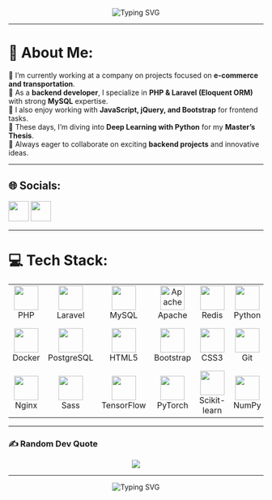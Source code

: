 <!-- Typing SVG Banner -->
<p align="center">
  <img src="https://readme-typing-svg.herokuapp.com?font=Fira+Code&size=26&duration=4000&pause=1000&color=F70000&center=true&vCenter=true&width=700&lines=Hey%2C+I'm+Meysam+Javadzadeh!;Backend+Developer+%7C+PHP+%7C+Laravel;Exploring+Deep+Learning+with+Python;Always+Learning+%7C+Always+Building" alt="Typing SVG" />
</p>

---

# 💫 About Me:
🔹 I’m currently working at a company on projects focused on **e-commerce and transportation**.  
🔹 As a **backend developer**, I specialize in **PHP & Laravel (Eloquent ORM)** with strong **MySQL** expertise.  
🔹 I also enjoy working with **JavaScript, jQuery, and Bootstrap** for frontend tasks.  
🔹 These days, I’m diving into **Deep Learning with Python** for my **Master’s Thesis**.  
🔹 Always eager to collaborate on exciting **backend projects** and innovative ideas.  

---

## 🌐 Socials:
<p align="left">
  <a href="https://www.instagram.com/meysamjavadzadeh20/"><img src="https://skillicons.dev/icons?i=instagram" width="40"/></a>
  <a href="https://www.linkedin.com/in/meysam-javadzadeh/"><img src="https://skillicons.dev/icons?i=linkedin" width="40"/></a>
</p>

---
# 💻 Tech Stack:

<table align="center">
  <tr>
    <td align="center" width="116"><img src="https://skillicons.dev/icons?i=php" width="48" height="48"/><br>PHP</td>
    <td align="center" width="116"><img src="https://skillicons.dev/icons?i=laravel" width="48" height="48"/><br>Laravel</td>
    <td align="center" width="116"><img src="https://skillicons.dev/icons?i=mysql" width="48" height="48"/><br>MySQL</td>
<td align="center" width="116">
  <img src="https://upload.wikimedia.org/wikipedia/commons/6/6a/Apache_HTTP_Server_logo_%282019%29.png" width="48" height="48" alt="Apache" />
  <br>Apache
</td>
    <td align="center" width="116"><img src="https://skillicons.dev/icons?i=redis" width="48" height="48"/><br>Redis</td>
    <td align="center" width="116"><img src="https://skillicons.dev/icons?i=python" width="48" height="48"/><br>Python</td>
    <td align="center" width="116"><img src="https://skillicons.dev/icons?i=jquery" width="48" height="48"/><br>jQuery</td>
    <td align="center" width="116"><img src="https://skillicons.dev/icons?i=js" width="48" height="48"/><br>JavaScript</td>
  </tr>

  <tr>
    <td align="center" width="116"><img src="https://skillicons.dev/icons?i=docker" width="48" height="48"/><br>Docker</td>
    <td align="center" width="116"><img src="https://skillicons.dev/icons?i=postgres" width="48" height="48"/><br>PostgreSQL</td>
    <td align="center" width="116"><img src="https://skillicons.dev/icons?i=html" width="48" height="48"/><br>HTML5</td>
    <td align="center" width="116"><img src="https://skillicons.dev/icons?i=bootstrap" width="48" height="48"/><br>Bootstrap</td>
    <td align="center" width="116"><img src="https://skillicons.dev/icons?i=css" width="48" height="48"/><br>CSS3</td>
    <td align="center" width="116"><img src="https://skillicons.dev/icons?i=git" width="48" height="48"/><br>Git</td>
    <td align="center" width="116"><img src="https://skillicons.dev/icons?i=github" width="48" height="48"/><br>GitHub<br>Github</td>
    <td align="center" width="116"><img src="https://skillicons.dev/icons?i=linux" width="48" height="48"/><br>Linux</td>
  </tr>

  <tr>
    <td align="center" width="116"><img src="https://techstack-generator.vercel.app/nginx-icon.svg" width="48" height="48"/><br>Nginx</td>
    <td align="center" width="116"><img src="https://techstack-generator.vercel.app/sass-icon.svg" width="48" height="48"/><br>Sass</td>
    <td align="center" width="116"><img src="https://skillicons.dev/icons?i=tensorflow" width="48" height="48"/><br>TensorFlow</td>
    <td align="center" width="116"><img src="https://skillicons.dev/icons?i=pytorch" width="48" height="48"/><br>PyTorch</td>
    <td align="center" width="116"><img src="https://img.shields.io/badge/Scikit--learn-F7931E?style=for-the-badge&logo=scikitlearn&logoColor=white" width="48" height="48"/><br>Scikit-learn</td>
    <td align="center" width="116"><img src="https://img.shields.io/badge/Numpy-013243?style=for-the-badge&logo=numpy&logoColor=white" width="48" height="48"/><br>NumPy</td>
    <td align="center" width="116"><img src="https://img.shields.io/badge/Pandas-150458?style=for-the-badge&logo=pandas&logoColor=white" width="48" height="48"/><br>Pandas</td>
    <td align="center" width="116"><img src="https://img.shields.io/badge/Matplotlib-ffffff?style=for-the-badge&logo=Matplotlib&logoColor=black" width="48" height="48"/><br>Matplotlib</td>
  </tr>
</table>


---

### ✍️ Random Dev Quote
<p align="center">
  <img src="https://quotes-github-readme.vercel.app/api?type=horizontal&theme=radical" />
</p>

---

<p align="center">
  <img src="https://readme-typing-svg.herokuapp.com?font=Fira+Code&size=22&duration=4000&pause=1000&color=F70000&center=true&vCenter=true&width=700&lines=Thanks+for+visiting+my+profile!;Let's+connect+and+build+something+great+🚀" alt="Typing SVG" />
</p>
